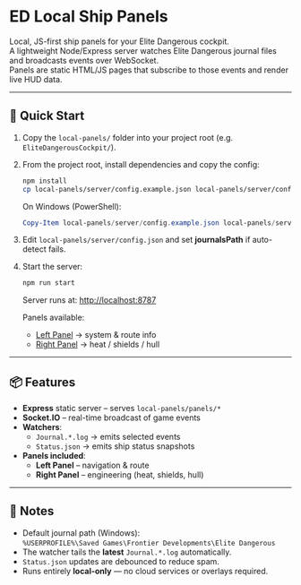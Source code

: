 # ED Local Ship Panels

Local, JS-first ship panels for your Elite Dangerous cockpit.  
A lightweight Node/Express server watches Elite Dangerous journal files and broadcasts events over WebSocket.  
Panels are static HTML/JS pages that subscribe to those events and render live HUD data.

---

## 🚀 Quick Start

1. Copy the `local-panels/` folder into your project root (e.g. `EliteDangerousCockpit/`).

2. From the project root, install dependencies and copy the config:
   ```bash
   npm install
   cp local-panels/server/config.example.json local-panels/server/config.json
   ```
   On Windows (PowerShell):
   ```powershell
   Copy-Item local-panels/server/config.example.json local-panels/server/config.json
   ```

3. Edit `local-panels/server/config.json` and set **journalsPath** if auto-detect fails.

4. Start the server:
   ```bash
   npm run start
   ```
   Server runs at: [http://localhost:8787](http://localhost:8787)

   Panels available:
   - [Left Panel](http://localhost:8787/panels/nav/) → system & route info  
   - [Right Panel](http://localhost:8787/panels/eng/) → heat / shields / hull

---

## 📦 Features

- **Express** static server – serves `local-panels/panels/*`
- **Socket.IO** – real-time broadcast of game events
- **Watchers**:
  - `Journal.*.log` → emits selected events
  - `Status.json` → emits ship status snapshots
- **Panels included**:
  - **Left Panel** – navigation & route  
  - **Right Panel** – engineering (heat, shields, hull)

---

## 📒 Notes

- Default journal path (Windows):  
  `%USERPROFILE%\Saved Games\Frontier Developments\Elite Dangerous`
- The watcher tails the **latest** `Journal.*.log` automatically.
- `Status.json` updates are debounced to reduce spam.
- Runs entirely **local-only** — no cloud services or overlays required.
